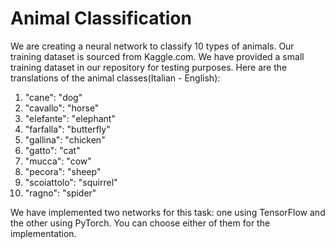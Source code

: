 # Animal Classification

  We are creating a neural network to classify 10 types of animals. Our training dataset is sourced from Kaggle.com. We have provided a small training dataset in our repository for testing purposes. Here are the translations of the animal classes(Italian - English):

1. "cane": "dog"
2. "cavallo": "horse"
3. "elefante": "elephant"
4. "farfalla": "butterfly"
5. "gallina": "chicken"
6. "gatto": "cat"
7. "mucca": "cow"
8. "pecora": "sheep"
9. "scoiattolo": "squirrel"
10. "ragno": "spider"

We have implemented two networks for this task: one using TensorFlow and the other using PyTorch. You can choose either of them for the implementation.
